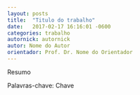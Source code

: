 ```yaml
---
layout: posts
title:  "Titulo do trabalho"
date:   2017-02-17 16:16:01 -0600
categories: trabalho
autornick: autornick
autor: Nome do Autor
orientador: Prof. Dr. Nome do Orientador
---
```

Resumo

Palavras-chave: Chave
